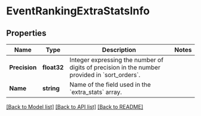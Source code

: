 # EventRankingExtraStatsInfo

## Properties
Name | Type | Description | Notes
------------ | ------------- | ------------- | -------------
**Precision** | **float32** | Integer expressing the number of digits of precision in the number provided in &#x60;sort_orders&#x60;. | 
**Name** | **string** | Name of the field used in the &#x60;extra_stats&#x60; array. | 

[[Back to Model list]](../README.md#documentation-for-models) [[Back to API list]](../README.md#documentation-for-api-endpoints) [[Back to README]](../README.md)


